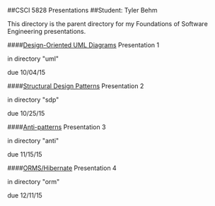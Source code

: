 ##CSCI 5828 Presentations
##Student: Tyler Behm

This directory is the parent directory for my Foundations of Software Engineering presentations.

####[Design-Oriented UML Diagrams](https://github.com/trekbaum/present/blob/master/uml/README.md)
Presentation 1 

in directory "uml"

due 10/04/15

####[Structural Design Patterns](https://github.com/trekbaum/present/blob/master/sdp/README.md)
Presentation 2

in directory "sdp"

due 10/25/15

####[Anti-patterns](https://github.com/trekbaum/present/blob/master/anti/README.md)
Presentation 3

in directory "anti"

due 11/15/15

####[ORMS/Hibernate](https://github.com/trekbaum/present/blob/master/orm/README.md)
Presentation 4

in directory "orm"

due 12/11/15

